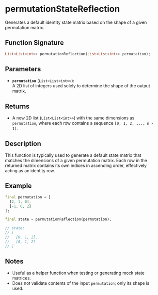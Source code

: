 # permutationStateReflection

Generates a default identity state matrix based on the shape of a given permutation matrix.

## Function Signature

```dart
List<List<int>> permutationReflection(List<List<int>> permutation);
```

## Parameters

- **`permutation`** (`List<List<int>>`):  
  A 2D list of integers used solely to determine the shape of the output matrix.

## Returns

- A new 2D list (`List<List<int>>`) with the same dimensions as `permutation`, where each row contains a sequence `[0, 1, 2, ..., n - 1]`.

## Description

This function is typically used to generate a default state matrix that matches the dimensions of a given permutation matrix. Each row in the returned matrix contains its own indices in ascending order, effectively acting as an identity row.

## Example

```dart
final permutation = [
  [2, 1, 0],
  [-1, 0, 2]
];

final state = permutationReflection(permutation);

// state:
// [
//   [0, 1, 2],
//   [0, 1, 2]
// ]
```

## Notes

- Useful as a helper function when testing or generating mock state matrices.
- Does not validate contents of the input `permutation`; only its shape is used.
